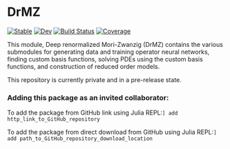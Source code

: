 # DrMZ

[![Stable](https://img.shields.io/badge/docs-stable-blue.svg)](https://brekmeuris.github.io/DrMZ.jl/stable)
[![Dev](https://img.shields.io/badge/docs-dev-blue.svg)](https://brekmeuris.github.io/DrMZ.jl/dev)
[![Build Status](https://github.com/brekmeuris/DrMZ.jl/workflows/CI/badge.svg)](https://github.com/brekmeuris/DrMZ.jl/actions)
[![Coverage](https://codecov.io/gh/brekmeuris/DrMZ.jl/branch/master/graph/badge.svg)](https://codecov.io/gh/brekmeuris/DrMZ.jl)


This module, Deep renormalized Mori-Zwanzig (DrMZ) contains the various submodules for generating data and training operator neural networks, finding custom basis functions, solving PDEs using the custom basis functions, and construction of reduced order models.

This repository is currently private and in a pre-release state.

### Adding this package as an invited collaborator:
 
To add the package from GitHub link using Julia REPL:``` ] add http_link_to_GitHub_repository ```

To add the package from direct download from GitHub using Julia REPL:``` ] add path_to_GitHub_repository_download_location ```
